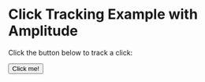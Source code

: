 <!DOCTYPE html>
<html>
<head>
	<title>Click Tracking Example with Amplitude</title>
	<script src="https://cdn.amplitude.com/libs/amplitude-7.3.0-min.gz.js"></script>
	<script src="https://code.jquery.com/jquery-3.6.0.min.js"></script>
	<script>
		amplitude.getInstance().init("a46acdaf1fcc731842b7a32fc43389a5");
 
		$(document).ready(function() {
			$('button').click(function() {
				amplitude.getInstance().logEvent('Button Clicked', { 'Button Text': $(this).text() });
			});
		});
	</script>
</head>
<body>
	<h1>Click Tracking Example with Amplitude</h1>
	<p>Click the button below to track a click:</p>
	<button>Click me!</button>
</body>
</html>
